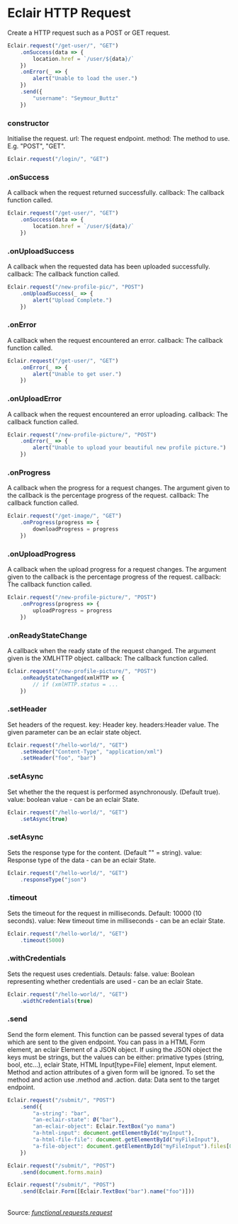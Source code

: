 # Eclair HTTP Request
Create a HTTP request such as a POST or GET request.
```javascript
Eclair.request("/get-user/", "GET")
    .onSuccess(data => {
        location.href = `/user/${data}/`
    })
    .onError(_ => {
        alert("Unable to load the user.")
    })
    .send({
        "username": "Seymour_Buttz"
    })
```
### constructor
Initialise the request.
url: The request endpoint.
method: The method to use. E.g. "POST", "GET".
```javascript
Eclair.request("/login/", "GET")
```
### .onSuccess
A callback when the request returned successfully.
callback: The callback function called.
```javascript
Eclair.request("/get-user/", "GET")
    .onSuccess(data => {
        location.href = `/user/${data}/`
    })
```
### .onUploadSuccess
A callback when the requested data has been uploaded successfully.
callback: The callback function called.
```javascript
Eclair.request("/new-profile-pic/", "POST")
    .onUploadSuccess(_ => {
        alert("Upload Complete.")
    })
```
### .onError
A callback when the request encountered an error.
callback: The callback function called.
```javascript
Eclair.request("/get-user/", "GET")
    .onError(_ => {
        alert("Unable to get user.")
    })
```
### .onUploadError
A callback when the request encountered an error uploading.
callback: The callback function called.
```javascript
Eclair.request("/new-profile-picture/", "POST")
    .onError(_ => {
        alert("Unable to upload your beautiful new profile picture.")
    })
```
### .onProgress
A callback when the progress for a request changes. The argument given to the callback is the percentage progress of the request.
callback: The callback function called.
```javascript
Eclair.request("/get-image/", "GET")
    .onProgress(progress => {
        downloadProgress = progress
    })
```
### .onUploadProgress
A callback when the upload progress for a request changes. The argument given to the callback is the percentage progress of the request.
callback: The callback function called.
```javascript
Eclair.request("/new-profile-picture/", "POST")
    .onProgress(progress => {
        uploadProgress = progress
    })
```
### .onReadyStateChange
A callback when the ready state of the request changed. The argument given is the XMLHTTP object.
callback: The callback function called.
```javascript
Eclair.request("/new-profile-picture/", "POST")
    .onReadyStateChanged(xmlHTTP => {
        // if (xmlHTTP.status = ...
    })
```
### .setHeader
Set headers of the request.
key: Header key.
headers:Header value. The given parameter can be an eclair state object.
```javascript
Eclair.request("/hello-world/", "GET")
    .setHeader("Content-Type", "application/xml")
    .setHeader("foo", "bar")
```
### .setAsync
Set whether the the request is performed asynchronously. (Default true).
value: boolean value - can be an eclair State.
```javascript
Eclair.request("/hello-world/", "GET")
    .setAsync(true)
```
### .setAsync
Sets the response type for the content. (Default "" = string).
value: Response type of the data - can be an eclair State.
```javascript
Eclair.request("/hello-world/", "GET")
    .responseType("json")
```
### .timeout
Sets the timeout for the request in milliseconds. Default: 10000 (10 seconds).
value: New timeout time in milliseconds - can be an eclair State.
```javascript
Eclair.request("/hello-world/", "GET")
    .timeout(5000)
```
### .withCredentials
Sets the request uses credentials. Detauls: false.
value: Boolean representing whether credentials are used - can be an eclair State.
```javascript
Eclair.request("/hello-world/", "GET")
    .widthCredentials(true)
```
### .send
Send the form element. This function can be passed several types of data which are sent to the given endpoint. You can pass in a HTML Form element, an eclair Element of a JSON object. If using the JSON object the keys must be strings, but the values can be either: primative types (string, bool, etc...), eclair State, HTML Input[type=File] element, Input element. Method and action attributes of a given form will be ignored. To set the method and action use .method and .action.
data: Data sent to the target endpoint.
```javascript
Eclair.request("/submit/", "POST")
    .send({
        "a-string": "bar",
        "an-eclair-state": Ø("bar"),,
        "an-eclair-object": Eclair.TextBox("yo mama")
        "a-html-input": document.getElementById("myInput"),
        "a-html-file-file": document.getElementById("myFileInput"),
        "a-file-object": document.getElementById("myFileInput").files[0]
    })

Eclair.request("/submit/", "POST")
    .send(document.forms.main)

Eclair.request("/submit/", "POST")
    .send(Eclair.Form([Eclair.TextBox("bar").name("foo")]))
```
<br/>Source: [_functional.requests.request_](https://github.com/SamGarlick/Eclair/tree/main/src/functional/requests/request.js)